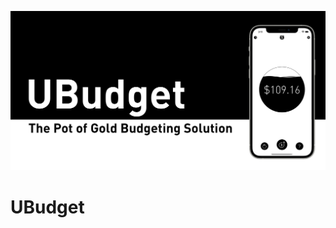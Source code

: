 <p align="center">
  <img src="Screenshots/GithubHeader.png?raw=true" alt="UBudget" width=700/>
</p>

#  UBudget

